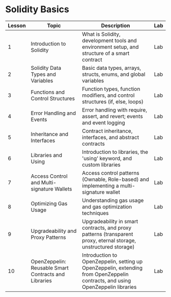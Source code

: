 # Solidity Basics
| Lesson | Topic | Description | Lab |
| --- | --- | --- | --- |
| 1 | Introduction to Solidity | What is Solidity, development tools and environment setup, and structure of a smart contract | Lab |
| 2 | Solidity Data Types and Variables | Basic data types, arrays, structs, enums, and global variables | Lab |
| 3 | Functions and Control Structures | Function types, function modifiers, and control structures (if, else, loops) | Lab |
| 4 | Error Handling and Events | Error handling with require, assert, and revert; events and event logging | Lab |
| 5 | Inheritance and Interfaces | Contract inheritance, interfaces, and abstract contracts | Lab |
| 6 | Libraries and Using | Introduction to libraries, the 'using' keyword, and custom libraries | Lab |
| 7 | Access Control and Multi-signature Wallets | Access control patterns (Ownable, Role-based) and implementing a multi-signature wallet | Lab |
| 8 | Optimizing Gas Usage | Understanding gas usage and gas optimization techniques | Lab |
| 9 | Upgradeability and Proxy Patterns | Upgradeability in smart contracts, and proxy patterns (transparent proxy, eternal storage, unstructured storage) | Lab |
| 10 | OpenZeppelin: Reusable Smart Contracts and Libraries | Introduction to OpenZeppelin, setting up OpenZeppelin, extending from OpenZeppelin contracts, and using OpenZeppelin libraries | Lab |
